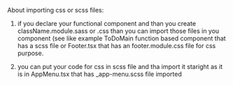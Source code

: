 About importing css or scss files:

1. if you declare your functional component and than you create 
className.module.sass or .css than you can import those files in you component 
(see like example ToDoMain function based component that has a scss file or
Footer.tsx that has an footer.module.css file for css purpose.

2. you can put your code for css in scss file and tha import it staright as it is in 
AppMenu.tsx that has _app-menu.scss file imported 
